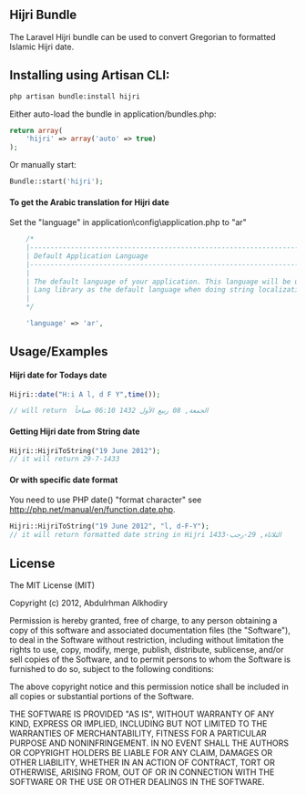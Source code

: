 ## Hijri Bundle

The Laravel Hijri bundle can be used to convert Gregorian to formatted Islamic Hijri date.

## Installing using Artisan CLI:

```bash
php artisan bundle:install hijri
```

Either auto-load the bundle in application/bundles.php:

```php
return array(
    'hijri' => array('auto' => true)
);
```

Or manually start:

```php
Bundle::start('hijri');
```

#### To get the Arabic translation for Hijri date
Set the "language" in application\config\application.php to "ar"

```php
	/*
	|--------------------------------------------------------------------------
	| Default Application Language
	|--------------------------------------------------------------------------
	|
	| The default language of your application. This language will be used by
	| Lang library as the default language when doing string localization.
	|
	*/

	'language' => 'ar',

```

## Usage/Examples


#### Hijri date for Todays date

```php
Hijri::date("H:i A l, d F Y",time());

// will return  الجمعة, 08 ربيع الأول 1432 06:10 صباحاً
```

#### Getting Hijri date from String date

```php
Hijri::HijriToString("19 June 2012");
// it will return 29-7-1433
```

#### Or with specific date format

You need to use PHP date() "format character" see http://php.net/manual/en/function.date.php.

```php
Hijri::HijriToString("19 June 2012", "l, d-F-Y");
// it will return formatted date string in Hijri الثلاثاء, 29-رجب-1433

```

## License

The MIT License (MIT)

Copyright (c) 2012, Abdulrhman Alkhodiry

Permission is hereby granted, free of charge, to any person obtaining a copy of this software and associated documentation files (the "Software"), to deal in the Software without restriction, including without limitation the rights to use, copy, modify, merge, publish, distribute, sublicense, and/or sell copies of the Software, and to permit persons to whom the Software is furnished to do so, subject to the following conditions:

The above copyright notice and this permission notice shall be included in all copies or substantial portions of the Software.

THE SOFTWARE IS PROVIDED "AS IS", WITHOUT WARRANTY OF ANY KIND, EXPRESS OR IMPLIED, INCLUDING BUT NOT LIMITED TO THE WARRANTIES OF MERCHANTABILITY, FITNESS FOR A PARTICULAR PURPOSE AND NONINFRINGEMENT. IN NO EVENT SHALL THE AUTHORS OR COPYRIGHT HOLDERS BE LIABLE FOR ANY CLAIM, DAMAGES OR OTHER LIABILITY, WHETHER IN AN ACTION OF CONTRACT, TORT OR OTHERWISE, ARISING FROM, OUT OF OR IN CONNECTION WITH THE SOFTWARE OR THE USE OR OTHER DEALINGS IN THE SOFTWARE.
